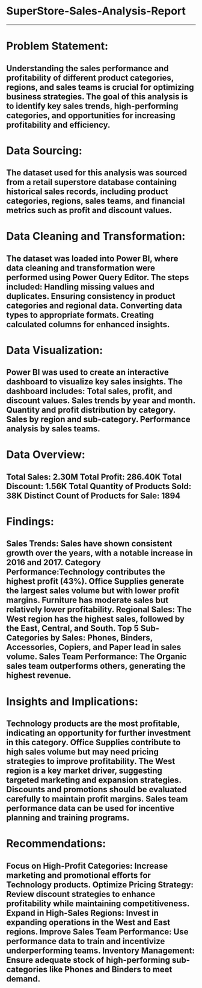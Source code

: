 # SuperStore-Sales-Analysis-Report
----
# Problem Statement:
Understanding the sales performance and profitability of different product categories, regions, and sales teams is crucial for optimizing business strategies. The goal of this analysis is to identify key sales trends, high-performing categories, and opportunities for increasing profitability and efficiency.
----
# Data Sourcing:
The dataset used for this analysis was sourced from a retail superstore database containing historical sales records, including product categories, regions, sales teams, and financial metrics such as profit and discount values.
----

# Data Cleaning and Transformation:
The dataset was loaded into Power BI, where data cleaning and transformation were performed using Power Query Editor. The steps included:
Handling missing values and duplicates.
Ensuring consistency in product categories and regional data.
Converting data types to appropriate formats.
Creating calculated columns for enhanced insights.
----
# Data Visualization:
Power BI was used to create an interactive dashboard to visualize key sales insights. The dashboard includes:
Total sales, profit, and discount values.
Sales trends by year and month.
Quantity and profit distribution by category.
Sales by region and sub-category.
Performance analysis by sales teams.
----
# Data Overview:
Total Sales: 2.30M
Total Profit: 286.40K
Total Discount: 1.56K
Total Quantity of Products Sold: 38K
Distinct Count of Products for Sale: 1894
----
# Findings:
Sales Trends: Sales have shown consistent growth over the years, with a notable increase in 2016 and 2017.
Category Performance:Technology contributes the highest profit (43%).
Office Supplies generate the largest sales volume but with lower profit margins.
Furniture has moderate sales but relatively lower profitability.
Regional Sales: The West region has the highest sales, followed by the East, Central, and South.
Top 5 Sub-Categories by Sales: Phones, Binders, Accessories, Copiers, and Paper lead in sales volume.
Sales Team Performance: The Organic sales team outperforms others, generating the highest revenue.
----
# Insights and Implications:
Technology products are the most profitable, indicating an opportunity for further investment in this category.
Office Supplies contribute to high sales volume but may need pricing strategies to improve profitability.
The West region is a key market driver, suggesting targeted marketing and expansion strategies.
Discounts and promotions should be evaluated carefully to maintain profit margins.
Sales team performance data can be used for incentive planning and training programs.
----
# Recommendations:
Focus on High-Profit Categories: Increase marketing and promotional efforts for Technology products.
Optimize Pricing Strategy: Review discount strategies to enhance profitability while maintaining competitiveness.
Expand in High-Sales Regions: Invest in expanding operations in the West and East regions.
Improve Sales Team Performance: Use performance data to train and incentivize underperforming teams.
Inventory Management: Ensure adequate stock of high-performing sub-categories like Phones and Binders to meet demand.
----
